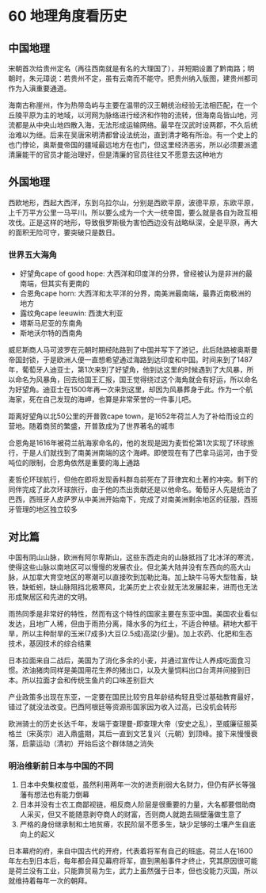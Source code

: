# 60 地理角度看历史

## 中国地理

宋朝首次给贵州定名（再往西南就是有名的大理国了），并短期设置了黔南路；明朝时，朱元璋说：若贵州不定，虽有云南而不能守。把贵州纳入版图，建贵州都司作为入滇重要通道。

海南古称崖州，作为热带岛屿与主要在温带的汉王朝统治经验无法相匹配，在一个丘陵平原为主的地域，以河网为脉络进行经济和作物的流转，但海南岛皆山地，河流都是从中央山地四散入海，无法形成运输网络。最早在汉武时设两郡，不久后统治难以为继。后来在吴唐宋明清都曾设法统治，直到清才略有所治。有一个史上的也门悖论，奥斯曼帝国的疆域最远地方在也门，但这里经济恶劣，所以必须要派遣清廉能干的官员才能治理好，但是清廉的官员往往又不愿意去这种地方

## 外国地理

西欧地形，西起大西洋，东到乌拉尔山，分别是西欧平原，波德平原，东欧平原，上千万平方公里一马平川。所以要么成为一个大一统帝国，要么就是各自为政互相攻伐。正是这样的地形，导致俄罗斯极为害怕西边没有战略纵深，全是平原，再大的面积无险可守，要突破只是数日。

### 世界五大海角

* 好望角cape of good hope: 大西洋和印度洋的分界，曾经被认为是非洲的最南端，但其实有更南的
* 合恩角cape horn: 大西洋和太平洋的分界，南美洲最南端，最靠近南极洲的地方
* 露纹角cape leeuwin: 西澳大利亚
* 塔斯马尼亚的东南角
* 斯地沃尔特的西南角

威尼斯商人马可波罗在元朝时期经陆路到了中国并写下了游记，此后陆路被奥斯曼帝国封锁，于是欧洲人便一直想希望通过海路到达印度和中国。时间来到了1487年，葡萄牙人迪亚士，第1次来到了好望角，他到达这里的时候遇到了大风暴，所以命名为风暴角，回去给国王汇报，国王觉得绕过这个海角就会有好运，所以命名为好望角。迪亚士在1500年再一次来到这里，却因为风暴葬身于此。作为一个航海家，死在自己发现的海岬，也算是非常荣誉的一件事儿吧。

距离好望角以北50公里的开普敦cape town，是1652年荷兰人为了补给而设立的营地。随着商贸的繁盛，开普敦成为了世界著名的城市

合恩角是1616年被荷兰航海家命名的，他的发现是因为麦哲伦第1次实现了环球旅行，于是人们就找到了南美洲南端的这个海岬。即使现在有了巴拿马运河，由于受吨位的限制，合恩角依然是重要的海上通路

麦哲伦环球航行，但他在即将发现香料群岛前死在了菲律宾和土著的冲突。剩下的同伴完成了此次环球旅行，由于他的杰出贡献还是以他命名。葡萄牙人先是统治了巴西，西班牙人皮萨罗从中美洲开始南下，完成了对南美洲剩余地区的征服，西班牙管理的地区独立较多

## 对比篇

中国有阴山山脉，欧洲有阿尔卑斯山，这些东西走向的山脉抵挡了北冰洋的寒流，使得这些山脉以南地区可以慢慢的发展农业。但北美大陆并没有东西向的高大山脉，从加拿大育空地区的寒潮可以直接吹到加勒比海。加上缺牛马等大型牲畜，缺铁，缺蚯蚓，缺山脉阻挡北极寒风，北美历史上农业就无法发展起来，进而也无法形成聚居区和先进的文明。

雨热同季是非常好的特性，然而有这个特性的国家主要在东亚中国。美国农业看似发达，且地广人稀，但由于雨热分离，降水多的为红土，不适合种植。耕地大都干旱，所以主种耐旱的玉米(7成多)大豆(2.5成)高梁(少量)。加上农药、化肥和生态技术，基因技术的综合结果

日本拉面来自二战后，美国为了消化多余的小麦，并通过宣传让人养成吃面食习惯。浓油猪肉同样是美国用花生养的猪出口，以及大量饲料出口台湾并间接到日本。所以拉面才会和传统生鱼片的口味差别巨大

产业政策多出现在东亚，一定要在国民比较穷且年龄结构轻且受过基础教育最好，错过了就没法改变。巴西阿根廷等资源形国家因为收入过高，已没机会转形

欧洲骑士的历史长达千年，发端于查理曼-即查理大帝（安史之乱），至威廉征服英格兰（宋英宗）进入鼎盛期，其后一直到文艺复兴（元朝）到顶峰。接下来慢慢衰落，启蒙运动（清初）开始后这个群体随之消失

### 明治维新前日本与中国的不同

1. 日本中央集权度低，虽然利用两年一次的进贡削弱大名财力，但仍有萨长等强藩有想法也有能力倒幕
2. 日本并没有士农工商鄙视链，相反商人阶层是很重要的力量，大名都要借助商人采买，但又不能随意剥夺商人的财富，否则商人就跑去隔壁藩做生意了
3. 严格的身份继承制和土地贫瘠，农民阶层不愿多生，缺少足够的土壤产生自底向上的起义

日本幕府的府，来自中国古代的开府，代表着将军有自己的班底。荷兰人在1600年左右到日本后，每年都会拜见幕府将军，直到黑船事件才终止，究其原因很可能是荷兰没有工业，只能靠贸易为生，武力上虽然强于日本，但也没能力灭国，所以就维持着每年一次的朝拜。
